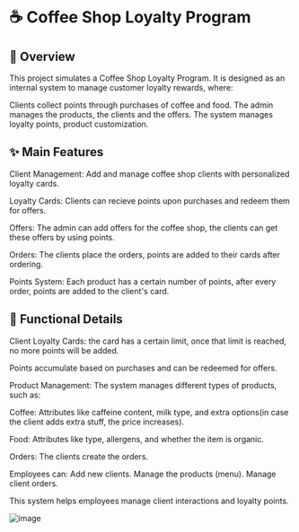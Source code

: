 # ☕ Coffee Shop Loyalty Program

## 📝 Overview

This project simulates a Coffee Shop Loyalty Program. It is designed as an internal system to manage customer loyalty rewards, where:

Clients collect points through purchases of coffee and food.
The admin manages the products, the clients and the offers.
The system manages loyalty points, product customization.

## ✨ Main Features

Client Management: Add and manage coffee shop clients with personalized loyalty cards.

Loyalty Cards: Clients can recieve points upon purchases and redeem them for offers.

Offers: The admin can add offers for the coffee shop, the clients can get these offers by using points.

Orders: The clients place the orders, points are added to their cards after ordering.

Points System: Each product has a certain number of points, after every order, points are added to the client's card.

## 🔧 Functional Details

Client Loyalty Cards: the card has a certain limit, once that limit is reached, no more points will be added.

Points accumulate based on purchases and can be redeemed for offers.

Product Management:
The system manages different types of products, such as:

Coffee: Attributes like caffeine content, milk type, and extra options(in case the client adds extra stuff, the price increases).

Food: Attributes like type, allergens, and whether the item is organic.

Orders:
The clients create the orders.

Employees can:
Add new clients.
Manage the products (menu).
Manage client orders.

This system helps employees manage client interactions and loyalty points.

![image](https://github.com/user-attachments/assets/c8fff1e1-9564-48fa-b2bb-e3f57bdc0eb1)




